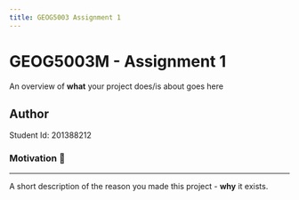 ```yaml
---
title: GEOG5003 Assignment 1
---
```




# GEOG5003M - Assignment 1
An overview of **what** your project does/is about goes here

## Author
Student Id: 201388212
 
### Motivation :rocket:
------------------
A short description of the reason you made this project - **why** it exists.
